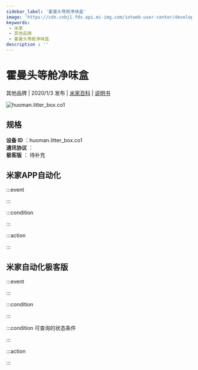```yaml
---
sidebar_label: '霍曼头等舱净味盒'
image: 'https://cdn.cnbj1.fds.api.mi-img.com/iotweb-user-center/developer_1679047687352sO1msWVU.png?GalaxyAccessKeyId=AKVGLQWBOVIRQ3XLEW&Expires=9223372036854775807&Signature=qS+IHkAs6kxQTiZHdEH8KuKwb9I='
keywords: 
 - 米家
 - 其他品牌
 - 霍曼头等舱净味盒
description : ''
---
```

# 霍曼头等舱净味盒

其他品牌 | 2020/1/3 发布 | [米家百科](https://home.mi.com/webapp/content/baike/product/index.html?model=huoman.litter_box.co1) | [说明书](https://home.mi.com/views/introduction.html?model=huoman.litter_box.co1&region=cn)

![huoman.litter_box.co1](https://cdn.cnbj1.fds.api.mi-img.com/iotweb-user-center/developer_1679047687352sO1msWVU.png?GalaxyAccessKeyId=AKVGLQWBOVIRQ3XLEW&Expires=9223372036854775807&Signature=qS+IHkAs6kxQTiZHdEH8KuKwb9I=)

## 规格  
> 
**设备 ID** ：huoman.litter_box.co1  
**通讯协议** ：  
**极客版**  ： 待补充 


## 米家APP自动化  

:::event  

:::

:::condition  

:::

:::action   

:::

## 米家自动化极客版  

:::event  

:::

:::condition  

:::

:::condition 可查询的状态条件  

:::

:::action  

:::

        
